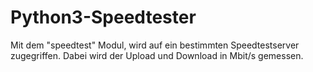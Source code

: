 # Python3-Speedtester
Mit dem "speedtest" Modul, wird auf ein bestimmten Speedtestserver zugegriffen. Dabei wird der Upload und Download in Mbit/s gemessen. 
